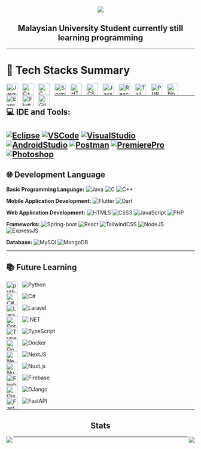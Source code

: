 <h1 align="center">
     <img src="https://readme-typing-svg.herokuapp.com?font=Poppins&weight=800&pause=1000&color=2720F7&center=true&vCenter=true&width=435&lines=Hello+Everyone!;I'm+Edgar+%F0%9F%8C%A9" />
</h1>

<h2 align="center">
     Malaysian University Student currently still learning programming
</h2>

---

# 🧰 Tech Stacks Summary
<img align="left" alt="Java" width="30px" style="padding-right:10px;" src="https://cdn.jsdelivr.net/gh/devicons/devicon/icons/java/java-original.svg"/>
<img align="left" alt="C++" width="30px" style="padding-right:10px;" src="https://cdn.jsdelivr.net/gh/devicons/devicon@latest/icons/cplusplus/cplusplus-original.svg" />    
<img align="left" alt="C" width="30px" style="padding-right:10px;" src="https://cdn.jsdelivr.net/gh/devicons/devicon@latest/icons/c/c-original.svg" />        
<img align="left" alt="Spring" width="30px" style="padding-right:10px;" src="https://cdn.jsdelivr.net/gh/devicons/devicon/icons/spring/spring-original.svg" />
<img align="left" alt="HTML" width="30px" style="padding-right:10px;" src="https://cdn.jsdelivr.net/gh/devicons/devicon/icons/html5/html5-plain.svg" />
<img align="left" alt="CSS" width="30px" style="padding-right:10px;" src="https://cdn.jsdelivr.net/gh/devicons/devicon/icons/css3/css3-plain.svg" />
<img align="left" alt="JavaScript" width="30px" style="padding-right:10px;" src="https://cdn.jsdelivr.net/gh/devicons/devicon/icons/javascript/javascript-plain.svg" />
<img align="left" alt="React" width="30px" style="padding-right:10px;" src="https://cdn.jsdelivr.net/gh/devicons/devicon/icons/react/react-original.svg" />
<img align="left" alt="TailwindCSS" width="30px" style="padding-right:10px;" src="https://cdn.jsdelivr.net/gh/devicons/devicon@latest/icons/tailwindcss/tailwindcss-original.svg" />
<img align="left" alt="PHP" width="30px" style="padding-right:10px;" src="https://cdn.jsdelivr.net/gh/devicons/devicon@latest/icons/php/php-original.svg" />      
<img align="left" alt="NodeJS" width="30px" style="padding-right:10px;" src="https://cdn.jsdelivr.net/gh/devicons/devicon/icons/nodejs/nodejs-original.svg" />
<img align="left" alt="ExpressJS" width="30px" style="padding-right:10px;" src="https://cdn.jsdelivr.net/gh/devicons/devicon@latest/icons/express/express-original.svg" />  
<img align="left" alt="Flutter" width="30px" style="padding-right:10px;" src="https://cdn.jsdelivr.net/gh/devicons/devicon@latest/icons/flutter/flutter-original.svg" />
<img align="left" alt="GitHub" width="30px" style="padding-right:10px;" src="https://cdn.jsdelivr.net/gh/devicons/devicon/icons/github/github-original.svg" />

          
<br />

---

## 💻 IDE and Tools:

[![Eclipse](https://skillicons.dev/icons?i=eclipse)](https://skillicons.dev)
[![VSCode](https://skillicons.dev/icons?i=vscode)](https://skillicons.dev)
[![VisualStudio](https://skillicons.dev/icons?i=visualstudio)](https://skillicons.dev)
[![AndroidStudio](https://skillicons.dev/icons?i=androidstudio)](https://skillicons.dev)
[![Postman](https://skillicons.dev/icons?i=postman)](https://skillicons.dev)
[![PremierePro](https://skillicons.dev/icons?i=pr)](https://skillicons.dev)
[![Photoshop](https://skillicons.dev/icons?i=ps)](https://skillicons.dev)
---

## 🌐 Development Language
<!-- Badges from https://github.com/Ileriayo/markdown-badges -->
**Basic Programming Language:**
![Java](https://img.shields.io/badge/java-%23ED8B00.svg?style=for-the-badge&logo=openjdk&logoColor=white)
![C](https://img.shields.io/badge/c-%2300599C.svg?style=for-the-badge&logo=c&logoColor=white)
![C++](https://img.shields.io/badge/C%2B%2B-00599C?style=for-the-badge&logo=c%2B%2B&logoColor=white)<br/>

**Mobile Application Development:**
![Flutter](https://img.shields.io/badge/Flutter-02569B?style=for-the-badge&logo=flutter&logoColor=white)
![Dart](https://img.shields.io/badge/Dart-0175C2?style=for-the-badge&logo=dart&logoColor=white)<br/>

**Web Application Development:** 
![HTML5](https://img.shields.io/badge/html5-%23E34F26.svg?style=for-the-badge&logo=html5&logoColor=white)
![CSS3](https://img.shields.io/badge/css3-%231572B6.svg?style=for-the-badge&logo=css3&logoColor=white)
![JavaScript](https://img.shields.io/badge/javascript-%23323330.svg?style=for-the-badge&logo=javascript&logoColor=%23F7DF1E)
![PHP](https://img.shields.io/badge/PHP-777BB4?style=for-the-badge&logo=php&logoColor=white)<br/>

**Frameworks:**
![Spring-boot](https://img.shields.io/badge/Spring-6DB33F?style=for-the-badge&logo=spring&logoColor=white)
![React](https://img.shields.io/badge/react-%2320232a.svg?style=for-the-badge&logo=react&logoColor=%2361DAFB)
![TailwindCSS](https://img.shields.io/badge/tailwindcss-%2338B2AC.svg?style=for-the-badge&logo=tailwind-css&logoColor=white)
![NodeJS](https://img.shields.io/badge/Node.js-43853D?style=for-the-badge&logo=node.js&logoColor=white)
![ExpressJS](https://img.shields.io/badge/Express.js-404D59?style=for-the-badge)<br/>

**Database:**
![MySQl](https://img.shields.io/badge/MySQL-00000F?style=for-the-badge&logo=mysql&logoColor=white)
![MongoDB](https://img.shields.io/badge/MongoDB-4EA94B?style=for-the-badge&logo=mongodb&logoColor=white)<br/>
<!--<img  align="left" alt="MongoDB" width="30px" style="padding-right:10px;" src="https://cdn.jsdelivr.net/gh/devicons/devicon@latest/icons/mysql/mysql-original-wordmark.svg" />
<img align="left" alt="MongoDB" width="30px" style="padding-right:10px;" src="https://cdn.jsdelivr.net/gh/devicons/devicon@latest/icons/mongodb/mongodb-original-wordmark.svg" /> -->

---
          
## 📚 Future Learning
![Python](https://img.shields.io/badge/Python-3776AB?style=for-the-badge&logo=python&logoColor=white)
<img align="left" alt="python" width="30px" style="padding-right:10px;" src="https://cdn.jsdelivr.net/gh/devicons/devicon@latest/icons/python/python-original.svg" /><br/>

![C#](https://img.shields.io/badge/C%23-%23239120.svg?style=for-the-badge&logo=cshrp&logoColor=white)
<img align="left" alt="C#" width="30px" style="padding-right:10px;" src="https://cdn.jsdelivr.net/gh/devicons/devicon@latest/icons/csharp/csharp-original.svg" /><br/>

![Laravel](https://img.shields.io/badge/Laravel-FF2D20?style=for-the-badge&logo=laravel&logoColor=white)
<img align="left" alt="Laravel" width="30px" style="padding-right:10px;" src="https://cdn.jsdelivr.net/gh/devicons/devicon@latest/icons/laravel/laravel-original.svg" /><br/>

![.NET](https://img.shields.io/badge/.NET-5C2D91?style=for-the-badge&logo=.net&logoColor=white)
<img align="left" alt="Dot-net" width="30px" style="padding-right:10px;" src="https://cdn.jsdelivr.net/gh/devicons/devicon@latest/icons/dot-net/dot-net-original.svg" /><br/>

![TypeScript](https://img.shields.io/badge/TypeScript-3178C6?style=for-the-badge&logo=typescript&logoColor=fff)
<img align="left" alt="Typescript" width="30px" style="padding-right:10px;" src="https://cdn.jsdelivr.net/gh/devicons/devicon@latest/icons/typescript/typescript-original.svg" /><br/>
          
![Docker](https://img.shields.io/badge/Docker-2496ED?style=for-the-badge&logo=docker&logoColor=fff)
<img align="left" alt="Docker" width="30px" style="padding-right:10px;" src="https://cdn.jsdelivr.net/gh/devicons/devicon@latest/icons/docker/docker-original.svg" />
<br/>

![NextJS](https://img.shields.io/badge/Next.js-black?style=for-the-badge&logo=next.js&logoColor=white)
<img align="left" alt="NextJS" width="30px" style="padding-right:10px;" src="https://cdn.jsdelivr.net/gh/devicons/devicon@latest/icons/nextjs/nextjs-original.svg" /><br/>

![Nuxt.js](https://img.shields.io/badge/Nuxt.js-002E3B?style=for-the-badge&logo=nuxtdotjs&logoColor=#00DC82)
<img align="left" alt="NuxtJS" width="30px" style="padding-right:10px;" src="https://cdn.jsdelivr.net/gh/devicons/devicon@latest/icons/nuxtjs/nuxtjs-original.svg" /></br>

![Firebase](https://img.shields.io/badge/Firebase-FF9100?style=for-the-badge&logo=Firebase&logoColor=white)
<img align="left" alt="Firebase" width="30px" style="padding-right:10px;" src="https://cdn.jsdelivr.net/gh/devicons/devicon@latest/icons/firebase/firebase-original.svg" /><br/>

![DJango](https://img.shields.io/badge/Django-%23092E20?style=for-the-badge&logo=django&logoColor=white)
<img align="left" alt="Django" width="30px" style="padding-right:10px;" src="https://cdn.jsdelivr.net/gh/devicons/devicon@latest/icons/django/django-plain.svg" />

![FastAPI](https://img.shields.io/badge/FastAPI-005571?style=for-the-badge&logo=fastapi&logoColor=white)
<img align="left" alt="FastAPI" width="30px" style="padding-right:10px;" src="https://cdn.jsdelivr.net/gh/devicons/devicon@latest/icons/fastapi/fastapi-original.svg" />

<!-- ![]()
<img align="left" alt="" width="30px" style="padding-right:10px;" src="" /> -->
                    
---

<div align="center">
     <h2>Stats</h3>
     <p><img align="left" src= "https://github-readme-stats.vercel.app/api/top-langs/?username=anuraghazra&langs_count=5&theme=algolia" /> </p>
     <p><img align="right" src= "https://github-readme-stats.vercel.app/api?username=WeiHen01&show_icons=true&theme=algolia" /> </p>

<!-- ![Top Langs](https://github-readme-stats.vercel.app/api/top-langs/?username=anuraghazra&layout=donut-vertical&theme=algolia) -->

<!-- <p><img align="left" src="https://github-readme-stats.vercel.app/api/top-langs?username=WeiHen01&show_icons=true&locale=en&layout=compact&theme=tokyonight" alt="weihen" /></p>-->

<!-- ![Edgar's GitHub stats](https://github-readme-stats.vercel.app/api?username=WeiHen01&show_icons=true&theme=algolia) -->

<!-- <p><img align="right" src="https://github-readme-stats.vercel.app/api?username=WeiHen01&show_icons=true&locale=en&theme=gradient&bg_color=DEG,0008ff,007afc&icon_color=white&" alt="weihen" /></p> -->

</div>

---
<!-- 
<div align="center">
  <h2>🐍 My Contributions 🐍</h2>
  <br>
  <img alt="snake eating my contributions" src="https://raw.githubusercontent.com/WeiHen01/WeiHen01/output/github-contribution-grid-snake.svg" />
  
  <br/><br/><br/>
</div>
-->

<!-- ![GitHub Streak](https://streak-stats.demolab.com?user=ForrestKnight&theme=gruvbox&border_radius=4.5) -->
